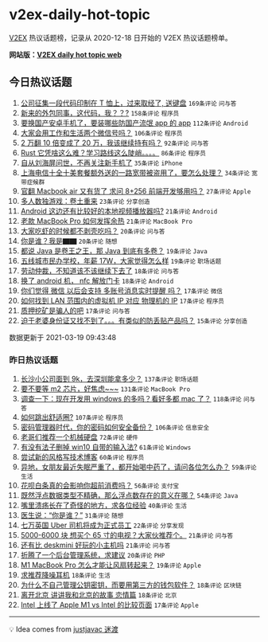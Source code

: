 # v2ex-daily-hot-topic

[V2EX](https://www.v2ex.com/) 热议话题榜，记录从 2020-12-18 日开始的 V2EX 热议话题榜单。

**网站版：[V2EX daily hot topic web](https://boojack.github.io/v2ex-daily-hot-topic-web/)**

## 今日热议话题

<!-- TODAY BEGIN -->

1. [公司征集一段代码印制在 T 恤上，过来取经了, 送键盘](https://www.v2ex.com/t/763130) `169条评论` `问与答`
1. [新来的外包同事，这代码，我？？?](https://www.v2ex.com/t/763063) `158条评论` `程序员`
1. [要换国产安卓手机了，要装哪些防国产流氓 app 的 app](https://www.v2ex.com/t/763097) `112条评论` `Android`
1. [大家会用工作和生活两个微信号吗？](https://www.v2ex.com/t/763052) `106条评论` `程序员`
1. [2 万翻 10 倍变成了 20 万，我该继续持有吗？](https://www.v2ex.com/t/763109) `92条评论` `问与答`
1. [Rust 它凭啥这么难？学习路线这么陡峭。。。。](https://www.v2ex.com/t/763062) `86条评论` `程序员`
1. [自从刘海屏问世，不再关注新手机了](https://www.v2ex.com/t/763174) `35条评论` `iPhone`
1. [上海电信十全十美套餐额外送的一路宽带被盗用了，要怎么处理？](https://www.v2ex.com/t/763086) `34条评论` `宽带症候群`
1. [官翻 Macbook air 又有货了 求问 8+256 前端开发够用吗？](https://www.v2ex.com/t/763163) `27条评论` `Apple`
1. [多人数独游戏：卷土重来](https://www.v2ex.com/t/763217) `23条评论` `分享创造`
1. [Android 这边还有比较好的本地视频播放器吗?](https://www.v2ex.com/t/763172) `21条评论` `Android`
1. [老款 MacBook Pro 如何发挥余热](https://www.v2ex.com/t/763053) `21条评论` `MacBook Pro`
1. [大家吃虾的时候都不剥壳吃吗？](https://www.v2ex.com/t/763159) `20条评论` `问与答`
1. [你是谁？我是▇▇](https://www.v2ex.com/t/763034) `20条评论` `随想`
1. [都说 Java 是卷王之王，那 Java 到底有多卷？](https://www.v2ex.com/t/763188) `19条评论` `Java`
1. [五线城市民办学校，年薪 17W，大家觉得怎么样](https://www.v2ex.com/t/763155) `19条评论` `职场话题`
1. [劳动仲裁，不知道该不该继续下去了](https://www.v2ex.com/t/763224) `18条评论` `问与答`
1. [换了 android 机， nfc 解放门卡](https://www.v2ex.com/t/763203) `18条评论` `Android`
1. [你们觉得 微信 以后会支持 多账号消息实时提醒 吗？](https://www.v2ex.com/t/763226) `17条评论` `微信`
1. [如何找到 LAN 范围内的虚拟机 IP 对应 物理机的 IP](https://www.v2ex.com/t/763151) `17条评论` `程序员`
1. [质押挖矿是骗人的吧](https://www.v2ex.com/t/763093) `17条评论` `问与答`
1. [迫于老婆身份证又找不到了。。。有类似的防丢贴产品吗？](https://www.v2ex.com/t/763181) `15条评论` `分享创造`

数据更新于 2021-03-19 09:43:48

<!-- TODAY END -->

### 昨日热议话题

<!-- YESTERDAY BEGIN -->

1. [长沙小公司面到 9k，去深圳能拿多少？](https://www.v2ex.com/t/762681) `137条评论` `职场话题`
1. [要不要等 m2 芯片，好焦虑~~~](https://www.v2ex.com/t/762693) `131条评论` `MacBook Pro`
1. [调查一下：现在开发用 windows 的多吗？看好多都 mac 了？](https://www.v2ex.com/t/762674) `118条评论` `问与答`
1. [如何跳出舒适圈?](https://www.v2ex.com/t/762692) `107条评论` `程序员`
1. [密码管理器时代，你的密码如何安全备份？](https://www.v2ex.com/t/762689) `106条评论` `信息安全`
1. [老哥们推荐一个机械硬盘](https://www.v2ex.com/t/762714) `72条评论` `硬件`
1. [有没有法子删掉 win10 自带的输入法?](https://www.v2ex.com/t/762662) `61条评论` `Windows`
1. [尝试新的风格写技术博客](https://www.v2ex.com/t/762732) `60条评论` `程序员`
1. [异地，女朋友最近失眠严重了，都开始喝中药了，请问各位怎么办？](https://www.v2ex.com/t/762792) `59条评论` `生活`
1. [花呗白条真的会影响你超前消费吗？](https://www.v2ex.com/t/762822) `56条评论` `支付宝`
1. [既然浮点数据类型不精确，那么浮点数存在的意义在哪？](https://www.v2ex.com/t/762814) `54条评论` `Java`
1. [嘴里溃疡长在了奇怪的地方，求各位经验](https://www.v2ex.com/t/762988) `40条评论` `生活`
1. [医生说：“你是谁？”](https://www.v2ex.com/t/762659) `31条评论` `随想`
1. [七万英国 Uber 司机将成为正式员工](https://www.v2ex.com/t/762671) `22条评论` `分享发现`
1. [5000-6000 块 想买个 65 寸的电视？大家伙推荐个。](https://www.v2ex.com/t/762803) `21条评论` `问与答`
1. [还有比 deskmini 好玩的小主机吗](https://www.v2ex.com/t/762666) `21条评论` `问与答`
1. [折腾了一个后台管理系统，求建议](https://www.v2ex.com/t/762891) `20条评论` `PHP`
1. [M1 MacBook Pro 怎么才能让风扇转起来？](https://www.v2ex.com/t/762887) `19条评论` `Apple`
1. [求推荐降噪耳机](https://www.v2ex.com/t/763031) `18条评论` `生活`
1. [为什么不自己管理公钥密钥，而要用第三方的钱包软件？](https://www.v2ex.com/t/762980) `18条评论` `区块链`
1. [离开北京 讲讲我和北京的故事 恋情篇](https://www.v2ex.com/t/762733) `18条评论` `北京`
1. [Intel 上线了 Apple M1 vs Intel 的比较页面](https://www.v2ex.com/t/763028) `17条评论` `Apple`

<!-- YESTERDAY END -->

---

💡 Idea comes from [justjavac 迷渡](https://github.com/justjavac/)
